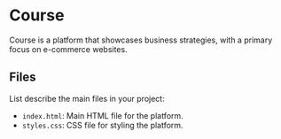 # Course  

Course  is a platform that showcases business strategies, with a primary focus on e-commerce websites.


## Files

List describe the main files in your project:

- `index.html`: Main HTML file for the platform.
- `styles.css`: CSS file for styling the platform.

 
